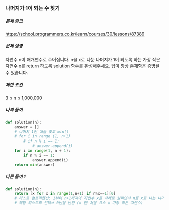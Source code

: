 ### 나머지가 1이 되는 수 찾기



##### 문제 링크

https://school.programmers.co.kr/learn/courses/30/lessons/87389



##### 문제 설명

자연수 n이 매개변수로 주어집니다. n을 x로 나눈 나머지가 1이 되도록 하는 가장 작은 자연수 x를 return 하도록 solution 함수를 완성해주세요. 답이 항상 존재함은 증명될 수 있습니다.


##### 제한 조건
3 ≤ n ≤ 1,000,000



##### 나의 풀이

```py
def solution(n):
    answer = []
    # 나머지 1인 애들 찾고 min()
    # for i in range (1, n+1)
        # if n % i == 1:
            # answer.append(i)
    for i in range(1, n + 1):
        if n % i == 1:
            answer.append(i)
    return min(answer)
```



##### 다른 풀이 1

```py
def solution(n):
    return [x for x in range(1,n+1) if n%x==1][0]
    # 리스트 컴프리헨션: 1부터 n+1까지의 자연수 x를 차례로 살피면서 n를 x로 나눈 나머지가 1이라면, 리스트에 추가
    # 해당 리스트의 인덱스 0번을 반환 (= 맨 처음 요소 = 가장 작은 자연수)
```
